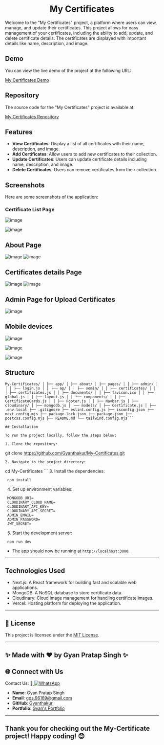 <div align="center">
  
# My Certificates

</div>
Welcome to the "My Certificates" project, a platform where users can view, manage, and update their certificates. This project allows for easy management of your certificates, including the ability to add, update, and delete certificate details. The certificates are displayed with important details like name, description, and image.

## Demo

You can view the live demo of the project at the following URL:


[My Certificates Demo](https://my-certificates-mu.vercel.app/)

## Repository

The source code for the "My Certificates" project is available at:

[My Certificates Repository](https://github.com/Gyanthakur/My-Certificates)

## Features

- **View Certificates**: Display a list of all certificates with their name, description, and image.
- **Add Certificates**: Allow users to add new certificates to their collection.
- **Update Certificates**: Users can update certificate details including name, description, and image.
- **Delete Certificates**: Users can remove certificates from their collection.

## Screenshots

Here are some screenshots of the application:

### Certificate List Page
![image](https://github.com/user-attachments/assets/aa510f71-160d-475d-bb4a-e86f336767dc)


![image](https://github.com/user-attachments/assets/baa0883a-2f97-4b2b-8c6d-9ec3f9dc4692)
## About Page

![image](https://github.com/user-attachments/assets/bc370e2b-345a-4dbd-a957-4eb91211c75c)
![image](https://github.com/user-attachments/assets/286435d0-b8dc-40bc-9b98-bc53c406b7ae)

## Certificates details Page
![image](https://github.com/user-attachments/assets/bb3c984c-eef4-4fc6-a0fb-341cb7603fe8)
![image](https://github.com/user-attachments/assets/4f4be0db-128a-4ff4-8c8e-186b908934a0)


## Admin Page for Upload Certificates
![image](https://github.com/user-attachments/assets/e1fb47a7-a2a0-473a-a3a0-6f6e6100f940)

##  Mobile devices


![image](https://github.com/user-attachments/assets/f30c3abd-2e9e-4a24-8c56-a862902094a5)

![image](https://github.com/user-attachments/assets/07d13a58-5c52-408e-8dde-a387ceb59d48)


![image](https://github.com/user-attachments/assets/97767fee-442e-4b48-92bd-a4ed113b7726)



## Structure
```
My-Certificates/ │ ├── app/ │ ├── about/ │ ├── pages/ │ │ ├── admin/ │ │ │ ├── login.js │ │ ├── ap/ │ │ ├── somin/ │ │ ├── certificates/ │ │ │ ├── certificates.js │ │ ├── documents/ │ │ ├── favicon.ico │ │ ├── global.js │ │ ├── layout.js │ │ └── components/ │ │ ├── CertificateCards.js │ │ ├── Footer.js │ │ ├── Navbar.js │ ├── cloudinary/ │ ├── mongodb.js │ └── models/ │ ├── Certificate.js │ ├── .env.local ├── .gitignore ├── eslint.config.js ├── isconfig.json ├── next.config.mjs ├── package-lock.json ├── package.json ├── postcss.config.mjs ├── README.md └── tailwind.config.mjs```

## Installation

To run the project locally, follow the steps below:

1. Clone the repository:
   ```
   git clone https://github.com/Gyanthakur/My-Certificates.git
   ```
2. Navigate to the project directory:
   ```
   cd My-Certificates
    ```
3.  Install the dependencies:
   ```
    npm install
  ```
4.  Set up environment variables:
   ```
    MONGODB_URI=
    CLOUDINARY_CLOUD_NAME=
    CLOUDINARY_API_KEY=
    CLOUDINARY_API_SECRET=
    ADMIN_EMAIL=
    ADMIN_PASSWORD=
    JWT_SECRET=
  ```
5.  Start the development server:
   ```
    npm run dev
  ```
- The app should now be running at ```http://localhost:3000```.

---

##  Technologies Used

- Next.js: A React framework for building fast and scalable web applications.
- MongoDB: A NoSQL database to store certificate data.
- Cloudinary: Cloud image management for handling certificate images.
- Vercel: Hosting platform for deploying the application.

---



## 🔐 License
This project is licensed under the [MIT License](LICENSE).

---

## ✨ Made with ❤️ by Gyan Pratap Singh ✨

## 🌐 Connect with Us

Contact Us:  📲<a href="https://wa.me/918957818597?text=Hey%20%F0%9F%91%8B%2C%20how%20can%20I%20help%20you%3F">
	<img src="https://img.shields.io/badge/WhatsApp-Click%20Me-25D366?style=for-the-badge&logo=whatsapp" alt="WhatsApp" />
  </a>

- **Name**: Gyan Pratap Singh
- **Email**: [gps.96169@gmail.com](mailto:gps.96169@gmail.com)
- **GitHub**: [Gyanthakur](https://github.com/Gyanthakur)
- **Portfolio**: [Gyan's Portfolio](https://gyan-pratap-singh.vercel.app/)

---



## Thank you for checking out the My-Certificate project! Happy coding! 😊

  
